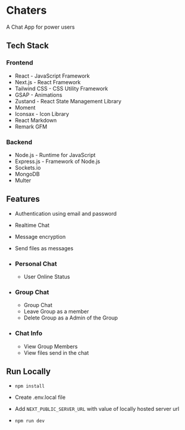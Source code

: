 # Chaters

A Chat App for power users

## Tech Stack

### Frontend

- React - JavaScript Framework
- Next.js - React Framework
- Tailwind CSS - CSS Utility Framework
- GSAP - Animations
- Zustand - React State Management Library
- Moment
- Iconsax - Icon Library
- React Markdown
- Remark GFM

### Backend

- Node.js - Runtime for JavaScript
- Express.js - Framework of Node.js
- Sockets.io
- MongoDB
- Multer

## Features

- Authentication using email and password

- Realtime Chat
- Message encryption
- Send files as messages

- ### Personal Chat
    - User Online Status

- ### Group Chat
    - Group Chat
    - Leave Group as a member
    - Delete Group as a Admin of the Group

- ### Chat Info
    - View Group Members
    - View files send in the chat

## Run Locally

- `
npm install
`
- Create .env.local file

- Add `NEXT_PUBLIC_SERVER_URL` with value of locally hosted server url

- `npm run dev`